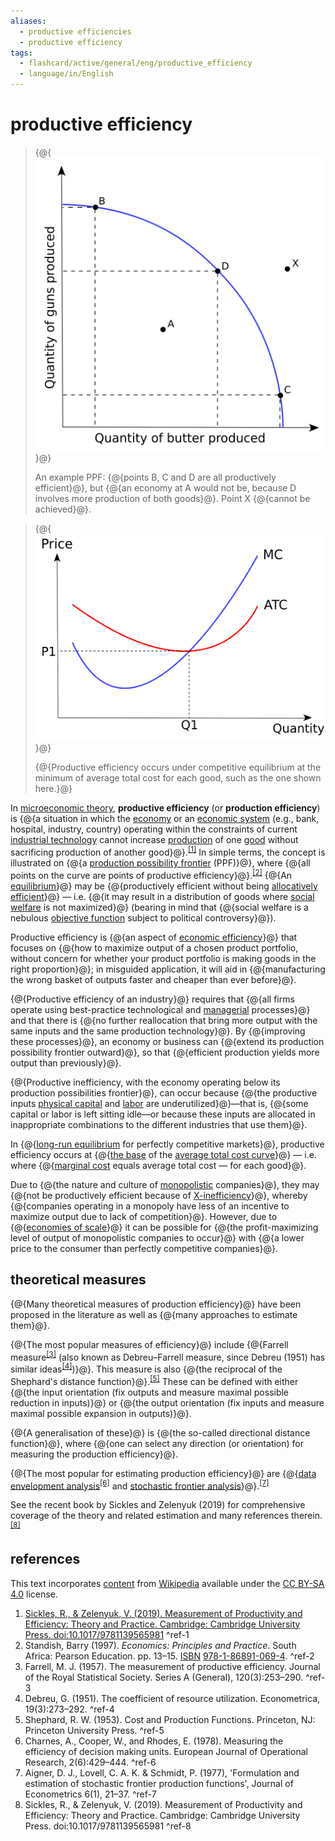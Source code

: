 ```yaml
---
aliases:
  - productive efficiencies
  - productive efficiency
tags:
  - flashcard/active/general/eng/productive_efficiency
  - language/in/English
---
```


# productive efficiency

> {@{![an example production possibilities frontier](../../archives/Wikimedia%20Commons/Production%20Possibilities%20Frontier%20Curve.svg)}@}
>
> An example PPF: {@{points B, C and D are all productively efficient}@}, but {@{an economy at A would not be, because D involves more production of both goods}@}. Point X {@{cannot be achieved}@}. <!--SR:!2025-11-15,281,330!2025-11-06,276,330!2025-11-16,283,330!2025-10-31,270,330-->

<!-- markdownlint MD028 -->

> {@{![Productive efficiency occurs under competitive equilibrium at the minimum of average total cost for each good, such as the one shown here.](../../archives/Wikimedia%20Commons/Productive%20efficiency.svg)}@}
>
> {@{Productive efficiency occurs under competitive equilibrium at the minimum of average total cost for each good, such as the one shown here.}@} <!--SR:!2026-06-28,435,310!2025-12-26,294,290-->

In [microeconomic theory](microeconomics.md), __productive efficiency__ (or __production efficiency__) is {@{a situation in which the [economy](economy.md) or an [economic system](economic%20system.md) (e.g., bank, hospital, industry, country) operating within the constraints of current [industrial technology](industrial%20technology.md) cannot increase [production](production%20(economics).md) of one [good](goods.md) without sacrificing production of another good}@}.<sup>[\[1\]](#^ref-1)</sup> In simple terms, the concept is illustrated on {@{a [production possibility frontier](production–possibility%20frontier.md) (PPF)}@}, where {@{all points on the curve are points of productive efficiency}@}.<sup>[\[2\]](#^ref-2)</sup> {@{An [equilibrium](economic%20equilibrium.md)}@} may be {@{productively efficient without being [allocatively efficient](allocative%20efficiency.md)}@} — i.e. {@{it may result in a distribution of goods where [social welfare](welfare%20spending.md) is not maximized}@} (bearing in mind that {@{social welfare is a nebulous [objective function](loss%20function.md) subject to political controversy}@}). <!--SR:!2026-09-30,501,310!2025-11-01,271,330!2027-09-09,773,330!2025-11-15,282,330!2027-08-27,763,330!2025-11-18,284,330!2025-11-01,271,330-->

Productive efficiency is {@{an aspect of [economic efficiency](economic%20efficiency.md)}@} that focuses on {@{how to maximize output of a chosen product portfolio, without concern for whether your product portfolio is making goods in the right proportion}@}; in misguided application, it will aid in {@{manufacturing the wrong basket of outputs faster and cheaper than ever before}@}. <!--SR:!2025-09-13,232,330!2025-08-26,201,310!2027-05-31,708,330-->

{@{Productive efficiency of an industry}@} requires that {@{all firms operate using best-practice technological and [managerial](management.md) processes}@} and that there is {@{no further reallocation that bring more output with the same inputs and the same production technology}@}. By {@{improving these processes}@}, an economy or business can {@{extend its production possibility frontier outward}@}, so that {@{efficient production yields more output than previously}@}. <!--SR:!2027-03-20,654,330!2025-10-05,251,330!2027-06-16,719,330!2025-11-05,275,330!2027-03-09,645,330!2025-10-09,254,330-->

{@{Productive inefficiency, with the economy operating below its production possibilities frontier}@}, can occur because {@{the productive inputs [physical capital](physical%20capital.md) and [labor](workforce.md) are underutilized}@}—that is, {@{some capital or labor is left sitting idle—or because these inputs are allocated in inappropriate combinations to the different industries that use them}@}. <!--SR:!2025-11-27,292,330!2025-11-02,272,330!2026-11-03,528,310-->

In {@{[long-run equilibrium](long%20run%20and%20short%20run.md) for perfectly competitive markets}@}, productive efficiency occurs at {@{[the base](perfect%20competition.md#results) of the [average total cost curve](average%20cost.md)}@} — i.e. where {@{[marginal cost](marginal%20cost.md) equals average total cost — for each good}@}. <!--SR:!2025-11-08,275,330!2027-03-18,653,330!2027-03-01,639,330-->

Due to {@{the nature and culture of [monopolistic](monopoly.md) companies}@}, they may {@{not be productively efficient because of [X-inefficiency](X-inefficiency.md)}@}, whereby {@{companies operating in a monopoly have less of an incentive to maximize output due to lack of competition}@}. However, due to {@{[economies of scale](economies%20of%20scale.md)}@} it can be possible for {@{the profit-maximizing level of output of monopolistic companies to occur}@} with {@{a lower price to the consumer than perfectly competitive companies}@}. <!--SR:!2025-11-16,282,330!2027-06-21,709,330!2025-10-30,269,330!2027-06-02,707,330!2025-09-23,241,330!2025-11-03,273,330-->

## theoretical measures

{@{Many theoretical measures of production efficiency}@} have been proposed in the literature as well as {@{many approaches to estimate them}@}. <!--SR:!2025-10-31,270,330!2025-09-22,240,330-->

{@{The most popular measures of efficiency}@} include {@{Farrell measure<sup>[\[3\]](#^ref-3)</sup> (also known as Debreu–Farrell measure, since Debreu (1951) has similar ideas<sup>[\[4\]](#^ref-4)</sup>)}@}. This measure is also {@{the reciprocal of the Shephard's distance function}@}.<sup>[\[5\]](#^ref-5)</sup> These can be defined with either {@{the input orientation (fix outputs and measure maximal possible reduction in inputs)}@} or {@{the output orientation (fix inputs and measure maximal possible expansion in outputs)}@}. <!--SR:!2025-11-28,293,330!2026-06-15,351,250!2026-07-24,451,310!2025-11-29,294,330!2025-11-04,274,330-->

{@{A generalisation of these}@} is {@{the so-called directional distance function}@}, where {@{one can select any direction (or orientation) for measuring the production efficiency}@}. <!--SR:!2025-09-18,235,330!2025-11-28,293,330!2025-11-17,283,330-->

{@{The most popular for estimating production efficiency}@} are {@{[data envelopment analysis](data%20envelopment%20analysis.md)<sup>[\[6\]](#^ref-6)</sup> and [stochastic frontier analysis](stochastic%20frontier%20analysis.md)}@}.<sup>[\[7\]](#^ref-7)</sup> <!--SR:!2025-11-06,276,330!2026-02-08,323,290-->

See the recent book by Sickles and Zelenyuk (2019) for comprehensive coverage of the theory<!-- <sup>[_[which?](Wikipedia:Manual%20of%20Style_Words%20to%20watch.md#unsupported%20attributions)_]</sup> --> and related estimation and many references therein.<sup>[\[8\]](#^ref-8)</sup>

## references

This text incorporates [content](https://en.wikipedia.org/wiki/productive_efficiency) from [Wikipedia](Wikipedia.md) available under the [CC BY-SA 4.0](https://creativecommons.org/licenses/by-sa/4.0/) license.

1. [Sickles, R., & Zelenyuk, V. (2019). Measurement of Productivity and Efficiency: Theory and Practice. Cambridge: Cambridge University Press. doi:10.1017/9781139565981](https://assets.cambridge.org/97811070/361765/frontmatter/9781107036161_frontmatter.pdf) <a id="^ref-1"></a>^ref-1
2. Standish, Barry (1997). _Economics: Principles and Practice_. South Africa: Pearson Education. pp. 13–15. [ISBN](ISBN.md) [978-1-86891-069-4](https://en.wikipedia.org/wiki/Special:BookSources/978-1-86891-069-4). <a id="^ref-2"></a>^ref-2
3. Farrell, M. J. (1957). The measurement of productive efficiency. Journal of the Royal Statistical Society. Series A (General), 120(3):253–290. <a id="^ref-3"></a>^ref-3
4. Debreu, G. (1951). The coefficient of resource utilization. Econometrica, 19(3):273–292. <a id="^ref-4"></a>^ref-4
5. Shephard, R. W. (1953). Cost and Production Functions. Princeton, NJ: Princeton University Press. <a id="^ref-5"></a>^ref-5
6. Charnes, A., Cooper, W., and Rhodes, E. (1978). Measuring the efficiency of decision making units. European Journal of Operational Research, 2(6):429–444. <a id="^ref-6"></a>^ref-6
7. Aigner, D. J., Lovell, C. A. K. & Schmidt, P. (1977), 'Formulation and estimation of stochastic frontier production functions', Journal of Econometrics 6(1), 21–37. <a id="^ref-7"></a>^ref-7
8. Sickles, R., & Zelenyuk, V. (2019). Measurement of Productivity and Efficiency: Theory and Practice. Cambridge: Cambridge University Press. doi:10.1017/9781139565981 <a id="^ref-8"></a>^ref-8
